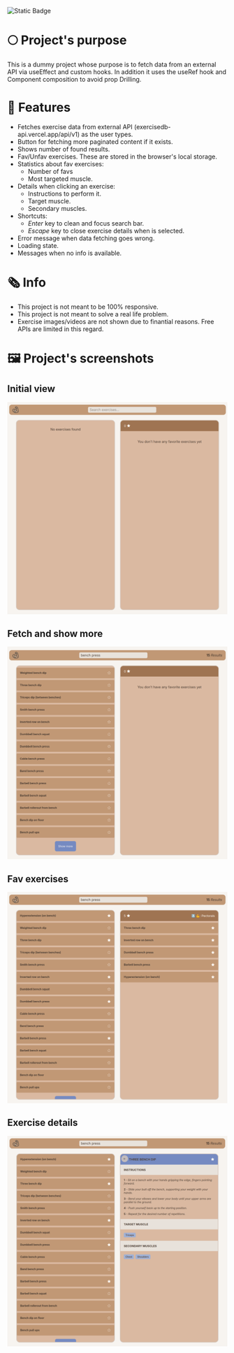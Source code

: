 ![Static Badge](https://img.shields.io/badge/Status-Finished-greenlight)

# 🌕 Project's purpose

This is a dummy project whose purpose is to fetch data from an external API via useEffect and custom hooks. In addition it uses the useRef hook and Component composition to avoid prop Drilling.

# 🚀 Features

- Fetches exercise data from external API (exercisedb-api.vercel.app/api/v1) as the user types.
- Button for fetching more paginated content if it exists.
- Shows number of found results.
- Fav/Unfav exercises. These are stored in the browser's local storage.
- Statistics about fav exercises:
  - Number of favs
  - Most targeted muscle.
- Details when clicking an exercise:
  - Instructions to perform it.
  - Target muscle.
  - Secondary muscles.
- Shortcuts:
  - _Enter_ key to clean and focus search bar.
  - _Escape_ key to close exercise details when is selected.
- Error message when data fetching goes wrong.
- Loading state.
- Messages when no info is available.

# 🗞️ Info

- This project is not meant to be 100% responsive.
- This project is not meant to solve a real life problem.
- Exercise images/videos are not shown due to finantial reasons. Free APIs are limited in this regard.

# 🖼️ Project's screenshots

<!-- Include image -->

## Initial view

![initial view](./github/1-initial-view.png)

## Fetch and show more

![Fetch and show more](./github/2-fetch-and-show-more.png)

## Fav exercises

![Fav exercises](./github/3-fav-exercises.png)

## Exercise details

![Exercises details](./github/4-exercises-details.png)
